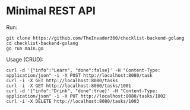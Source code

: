 # Minimal REST API

Run:

    git clone https://github.com/TheInvader360/checklist-backend-golang
    cd checklist-backend-golang
    go run main.go

Usage (CRUD):

    curl -d '{"info":"Learn", "done":false}' -H "Content-Type: application/json" -i -X POST http://localhost:8080/task
    curl -i -X GET http://localhost:8080/tasks
    curl -i -X GET http://localhost:8080/tasks/1001
    curl -d '{"info":"Drink", "done":true}' -H "Content-Type: application/json" -i -X PUT http://localhost:8080/tasks/1002
    curl -i -X DELETE http://localhost:8080/tasks/1003
